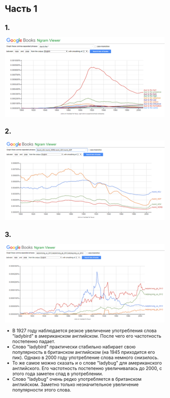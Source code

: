 # Часть 1
## 1.
![](https://github.com/greensberg/hw6/blob/master/due%20to.PNG)
## 2.
![](https://github.com/greensberg/hw6/blob/master/round.PNG)
## 3.
![](https://github.com/greensberg/hw6/blob/master/ladybird.PNG)
+ В 1927 году наблюдается резкое увеличение употребления слова "ladybird" в американском английском. После чего его частотность постепенно падает.
+ Слово "ladybird" практически стабильно набирает свою популярность в британском английском (на 1945 приходится его пик). Однако в 2000 году употребление слова немного снизилось.
+ То же самое можно сказать и о слове "ladybug" для американского английского. Его частотность постепенно увеличивалась до 2000, с этого года заметен спад в употреблении.
+ Слово "ladybug" очень редко употребляется в британском английском. Заметно только незначительное увеличение популярности этого слова.
